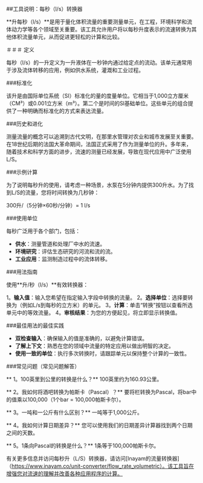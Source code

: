 ##工具说明：每秒（l/s）转换器

**升每秒（l/s）**是用于量化体积流量的重要测量单元，在工程，环境科学和流体动力学等各个领域至关重要。该工具允许用户将以每秒升度表示的流速转换为其他体积流量单元，从而促进更轻松的计算和比较。

＃＃＃ 定义

每秒（l/s）的一升定义为一升液体在一秒钟内通过给定点的流动。该单元通常用于涉及流体转移的应用，例如供水系统，灌溉和工业过程。

###标准化

该升是由国际单位系统（SI）标准化的量的度量单位。它相当于1,000立方厘米（CM³）或0.001立方米（m³）。第二个是时间的SI基础单位。这些单元的组合提供了一种明确而标准化的方式来表达流量。

###历史和进化

测量流量的概念可以追溯到古代文明，在那里水管理对农业和城市发展至关重要。在18世纪后期的法国大革命期间，法国正式采用了作为测量单位的升。多年来，随着技术和科学方面的进步，流速的测量已经发展，导致在现代应用中广泛使用L/S。

###示例计算

为了说明每秒升的使用，请考虑一种场景，水泵在5分钟内提供300升水。为了找到L/S的流量，您将时间转换为几秒钟：

300升/（5分钟×60秒/分钟）= 1 l/s

###使用单位

每秒广泛用于各个部门，包括：

-  **供水**：测量管道和处理厂中水的流速。
-  **环境研究**：评估生态研究的河流和流的流。
-  **工业应用**：监测制造过程中的流体转移。

###用法指南

使用**升/秒（l/s）**有效转换器：

1。**输入值**：输入您希望在指定输入字段中转换的流量。
2。**选择单位**：选择要转换为（例如L/s到每秒的立方米）的单元。
3。**计算**：单击“转换”按钮以查看所选单元中的等效流量。
4。**审核结果**：为您的方便起见，将立即显示转换值。

###最佳用法的最佳实践

-  **双检查输入**：确保输入的值是准确的，以避免计算错误。
-  **了解上下文**：熟悉在您的领域中流量的特定应用以做出明智的决定。
-  **使用一致的单位**：执行多次转换时，请跟踪单元以保持整个计算的一致性。

###常见问题（常见问题解答）

** 1。100英里到公里的转换是什么？**
100英里约为160.93公里。

** 2。我如何将酒吧转换为帕斯卡（Pascal）？**
要将栏转换为Pascal，将bar中的值乘以100,000（1个bar = 100,000帕斯卡尔）。

** 3。一吨和一公斤有什么区别？**
一吨等于1,000公斤。

** 4。我如何计算日期差异？**
您可以使用我们的日期差异计算器找到两个日期之间的天数。

** 5。1条向Pascal的转换是什么？**
1条等于100,000帕斯卡尔。

有关更多信息并访问每秒升（L/S）转换器，请访问[Inayam的流量转换器]（https://www.inayam.co/unit-converter/flow_rate_volumetric）。该工具旨在增强您对流速的理解并改善各种应用程序的计算。
